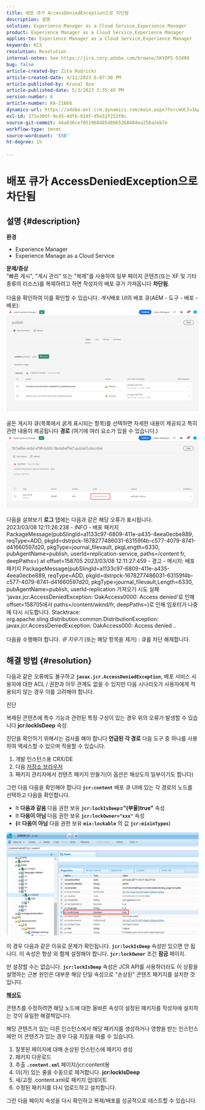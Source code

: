 ```yaml
---
title: 배포 큐가 AccessDeniedException으로 차단됨
description: 설명
solution: Experience Manager as a Cloud Service,Experience Manager
product: Experience Manager as a Cloud Service,Experience Manager
applies-to: Experience Manager as a Cloud Service,Experience Manager
keywords: KCS
resolution: Resolution
internal-notes: See https://jira.corp.adobe.com/browse/SKYOPS-53409
bug: false
article-created-by: Zita Rodricks
article-created-date: 4/11/2023 6:07:30 PM
article-published-by: Krunal Oza
article-published-date: 5/3/2023 3:35:49 PM
version-number: 6
article-number: KA-21668
dynamics-url: https://adobe-ent.crm.dynamics.com/main.aspx?forceUCI=1&pagetype=entityrecord&etn=knowledgearticle&id=0e63beb4-93d8-ed11-a7c7-6045bd006079
exl-id: 371e30df-9c45-4df6-91df-d5e52f252f0c
source-git-commit: 46a836cef051968405d8965268404ea258a2eb7e
workflow-type: tm+mt
source-wordcount: '558'
ht-degree: 1%

---
```


# 배포 큐가 AccessDeniedException으로 차단됨

## 설명 {#description}

<b>환경</b>
- Experience Manager
- Experience Manage as a Cloud Service



<b>문제/증상</b><br>&quot;빠른 게시&quot;, &quot;게시 관리&quot; 또는 &quot;복제&quot;를 사용하여 일부 페이지 콘텐츠(또는 XF 및 기타 종류의 리소스)를 복제하려고 하면 작성자의 배포 큐가 가져옵니다 <b>차단됨</b>.<br> <br>다음을 확인하여 이를 확인할 수 있습니다. *게시*&#x200B;배포 UI의 배포 큐(AEM - 도구 - 배포 - 배포):<br>![](assets/___1863beb4-93d8-ed11-a7c7-6045bd006079___.png)<br> <br>골든 게시자 큐(목록에서 굵게 표시되는 항목)를 선택하면 자세한 내용이 제공되고 특히 관련 내용이 제공됩니다 <b>경로</b> (여기에 여러 요소가 있을 수 있습니다.)<br>![](assets/___2363beb4-93d8-ed11-a7c7-6045bd006079___.png)<br> <br>다음을 살펴보기 <b>로그</b> 탭에는 다음과 같은 해당 오류가 표시됩니다.<br>2023/03/08 12:11:26:238 - INFO - 배포 패키지 PackageMessage(pubSlingId=a1133c97-6809-411e-a435-4eea0ecbe889, reqType=ADD, pkgId=dstrpck-1678277486031-63159f4b-c577-4079-8741-d41660597d20, pkgType=journal_filevault, pkgLength=6330, pubAgentName=publish, userId=replication-service, paths=/content fr, deepPaths=) at offset=158705 2023/03/08 12:11:27:459 - 경고 - 메시지: 배포 패키지 PackageMessage(pubSlingId=a1133c97-6809-411e-a435-4eea0ecbe889, reqType=ADD, pkgId=dstrpck-1678277486031-63159f4b-c577-4079-8741-d41660597d20, pkgType=journal_filevault,Length=6330, pubAgentName=publish, userId-replication 가져오기 시도 실패 &#39;javax.jcr.AccessDeniedException: OakAccess0000: Access denied&#39;로 인해 offset=158705에서 paths=/content/wknd/fr, deepPaths=)로 인해 임포터가 나중에 다시 시도합니다. Stacktrace: org.apache.sling.distribution.common.DistributionException: javax.jcr.AccessDeniedException: OakAccess000: Access denied ..<br> <br>다음을 수행해야 합니다. *큐 지우기* (또는 해당 항목을 제거) : 큐를 차단 해제합니다.

## 해결 방법 {#resolution}


다음과 같은 오류에도 불구하고 <b>`javax.jcr.AccessDeniedException`</b>, 배포 서비스 사용자에 대한 ACL / 권한과 아무 관계도 없을 수 있지만 다음 시나리오가 사용자에게 적용되지 않는 경우 이를 고려해야 합니다.



진단

복제된 콘텐츠에 특수 기능과 관련된 특정 구성이 있는 경우 위의 오류가 발생할 수 있습니다 <b>jcr:lockIsDeep</b> 속성.

진단을 확인하기 위해서는 검사를 해야 합니다 <b>언급된 각 경로</b> 다음 도구 중 하나를 사용하여 액세스할 수 있으며 적용할 수 있습니다.

1. 개발 인스턴스용 CRX/DE
2. 다음 [저장소 브라우저](https://experienceleague.adobe.com/docs/experience-manager-cloud-service/content/implementing/developer-tools/repository-browser.html?lang=ko-kr)
3. 패키지 관리자에서 컨텐츠 패키지 만들기(이 옵션은 해상도의 일부이기도 합니다)


그런 다음 다음을 확인해야 합니다 <b>`jcr:content`</b> 배포 큐 UI에 있는 각 경로의 노드를 선택하고 다음을 확인합니다.

- It <b>다음과 같음 </b>다음 권한 보유 <b>`jcr:lockIsDeep`=&quot;(부울)true&quot;</b> 속성
- It <b>다음이 아님 </b>다음 권한 보유 <b>`jcr:lockOwner="xxx"`</b> 속성
- <b>(</b>it <b>다음이 아님</b> 다음 권한 보유 <b>`mix:lockable`</b> 의 값 <b>`jcr:mixinTypes`</b>)


![](assets/e5fb7aa2-d8bd-ed11-83ff-6045bd0065b6.png)

이 경우 다음과 같은 이유로 문제가 확인됩니다. <b>`jcr:lockIsDeep`</b> 속성만 있으면 안 됩니다. 이 속성은 항상 와 함께 설정해야 합니다. <b>`jcr:lockOwner`</b> 조건 <b>잠금</b> 페이지.

만 설정할 수는 없습니다. <b>`jcr:lockIsDeep`</b> 속성은 JCR API를 사용하더라도 이 상황을 설명하는 근본 원인은 대부분 해당 단일 속성으로 &quot;손상된&quot; 콘텐츠 패키지를 설치한 것입니다.



<u><b>해상도</b></u>

콘텐츠를 수정하려면 해당 노드에 대한 올바른 속성이 설정된 패키지를 작성자에 설치하는 것이 유일한 해결책입니다.

해당 콘텐츠가 있는 다른 인스턴스에서 해당 패키지를 생성하거나 영향을 받는 인스턴스에만 이 콘텐츠가 있는 경우 다음 지침을 따를 수 있습니다.

1. 잘못된 페이지에 대해 손상된 인스턴스에 패키지 생성
2. 패키지 다운로드
3. 추출 <b>`.content.xml`</b> 페이지/jcr:content용
4. 이(가) 있는 줄을 수동으로 제거합니다. <b>jcr:lockIsDeep</b>
5. 새/고정 .content.xml로 패키지 업데이트
6. 수정된 패키지를 다시 업로드하고 설치합니다.


그런 다음 페이지 속성을 다시 확인하고 복제/배포를 성공적으로 테스트할 수 있습니다.
